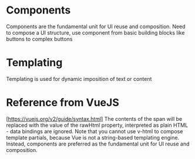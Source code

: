 # Components
Components are the fundamental unit for UI reuse and composition. Need to compose a UI structure, use component from basic building blocks like buttons to complex buttons
# Templating
Templating is used for dynamic imposition of text or content

# Reference from VueJS
[https://vuejs.org/v2/guide/syntax.html]
The contents of the span will be replaced with the value of the rawHtml property, interpreted as plain HTML - data bindings are ignored. Note that you cannot use v-html to compose template partials, because Vue is not a string-based templating engine. Instead, components are preferred as the fundamental unit for UI reuse and composition.
